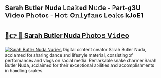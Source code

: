 ## Sarah Butler Nuda L𝚎a𝚔ed N𝚞𝚍e - Part-g3U Vi𝚍𝚎o P𝚑𝚘tos - H𝚘𝚝 O𝚗𝚕yf𝚊ns L𝚎a𝚔s kJoE1

# <h2><a href="http://kfep8a.oniu.top/?m=Sarah+Butler+Nuda">🔗👉 🔴 Sarah Butler Nuda P𝚑ot𝚘𝚜 V𝚒d𝚎o</a></h2>

[![Sarah Butler Nuda Nu𝚍e𝚜](https://i.imgur.com/0qMVB7G.gif)](http://kfep8a.oniu.top/?m=Sarah+Butler+Nuda)
Digital content creator Sarah Butler Nuda, acclaimed for sharing dance and lifestyle material, consisting of performances and vlogs on social media. Remarkable snake charmer Sarah Butler Nuda, acclaimed for their exceptional abilities and accomplishments in handling snakes.  
